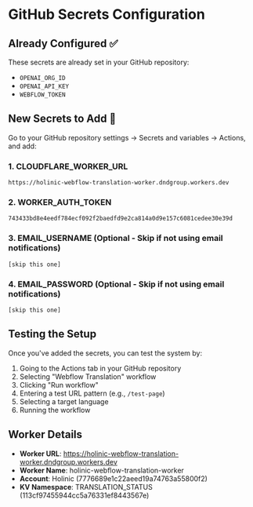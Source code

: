 # GitHub Secrets Configuration

## Already Configured ✅
These secrets are already set in your GitHub repository:
- `OPENAI_ORG_ID`
- `OPENAI_API_KEY` 
- `WEBFLOW_TOKEN`

## New Secrets to Add 🔧

Go to your GitHub repository settings → Secrets and variables → Actions, and add:

### 1. CLOUDFLARE_WORKER_URL
```
https://holinic-webflow-translation-worker.dndgroup.workers.dev
```

### 2. WORKER_AUTH_TOKEN
```
743433bd8e4eedf784ecf092f2baedfd9e2ca814a0d9e157c6081cedee30e39d
```

### 3. EMAIL_USERNAME (Optional - Skip if not using email notifications)
```
[skip this one]
```

### 4. EMAIL_PASSWORD (Optional - Skip if not using email notifications)
```
[skip this one]
```

## Testing the Setup

Once you've added the secrets, you can test the system by:

1. Going to the Actions tab in your GitHub repository
2. Selecting "Webflow Translation" workflow
3. Clicking "Run workflow"
4. Entering a test URL pattern (e.g., `/test-page`)
5. Selecting a target language
6. Running the workflow

## Worker Details

- **Worker URL**: https://holinic-webflow-translation-worker.dndgroup.workers.dev
- **Worker Name**: holinic-webflow-translation-worker
- **Account**: Holinic (7776689e1c22aeed19a74763a55800f2)
- **KV Namespace**: TRANSLATION_STATUS (113cf97455944cc5a76331ef8443567e)